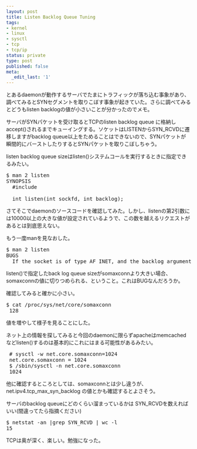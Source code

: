 ```yaml
---
layout: post
title: Listen Backlog Queue Tuning
tags:
- kernel
- linux
- sysctl
- tcp
- tcp/ip
status: private
type: post
published: false
meta:
  _edit_last: '1'
---
```

とあるdaemonが動作するサーバでたまにトラフィックが落ち込む事象があり、調べてみるとSYNセグメントを取りこぼす事象が起きていた。さらに調べてみるとどうもlisten backlogの値が小さいことが分かったのでメモ。

サーバがSYNパケットを受け取るとTCPのlisten backlog queue に格納しaccept()されるまでキューイングする。ソケットはLISTENからSYN_RCVDに遷移しますがbacklog queue以上をためることはできないので、SYNパケットが瞬間的にバーストしたりするとSYNパケットを取りこぼしちゃう。

listen backlog queue sizeはlisten()システムコールを実行するときに指定できるみたい。
<pre lang="c">$ man 2 listen
SYNOPSIS
  #include 

  int listen(int sockfd, int backlog);</pre>

さてそこでdaemonのソースコードを確認してみた。しかし、listenの第2引数には10000以上の大きな値が設定されているようで、この数を越えるリクエストがあるとは到底思えない。

もう一度manを見なおした。
<pre lang="shell">$ man 2 listen
BUGS
  If the socket is of type AF_INET, and the backlog argument is greater than the constant SOMAXCONN (128 in Linux 2.0 &amp; 2.2), it is silently truncated to SOMAXCONN.</pre>
listen()で指定したback log queue sizeがsomaxconnより大きい場合、somaxconnの値に切りつめられる、ということ。これはBUGなんだろうか。

確認してみると確かに小さい。
<pre lang="shell">$ cat /proc/sys/net/core/somaxconn
 128</pre>
値を増やして様子を見ることにした。

ネット上の情報を探してみると今回のdaemonに限らずapacheはmemcachedなどlisten()するのは基本的にこれにはまる可能性があるみたい。
<pre lang="shell">
 # sysctl -w net.core.somaxconn=1024
 net.core.somaxconn = 1024
 $ /sbin/sysctl -n net.core.somaxconn
 1024</pre>
他に確認するところとしては、somaxconnとは少し違うが、net.ipv4.tcp_max_syn_backlog の値とかも確認するとよさそう。


サーバのbacklog queueにどのくらい溜まっているかは SYN_RCVDを数えればいい(間違ってたら指摘ください)
<pre lang=shell>
$ netstat -an |grep SYN_RCVD | wc -l
15</pre>

TCPは奥が深く、楽しい。勉強になった。

